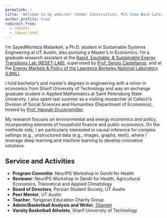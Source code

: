 ```yaml
---
permalink: /
title: "Welcome to my website! (Under Construction, PLS Come Back Later)"
author_profile: true
redirect_from: 
  - /about/
  - /about.html
---
```


I’m SayedMorteza Malaekeh, a Ph.D. student in Sustainable Systems Engineering at UT Austin, also pursuing a Master’s in Economics. I’m a graduate research assistant at the [Rapid, Equitable, & Sustainable Energy Transitions Lab (RESET-LAB)](https://www.reset-lab.com/), supervised by [Prof. Sergio Castellanos](https://www.caee.utexas.edu/people/faculty/faculty-directory/castellanos), and at the [Energy Markets & Policy of the Lawrence Berkeley National Laboratory (LBNL)](https://emp.lbl.gov/).

I hold bachelor’s and master’s degrees in engineering with a minor in economics from Sharif University of Technology and was an exchange graduate student in Applied Mathematics at Saint Petersburg State University. I also spent last summer as a visiting researcher at Caltech’s Division of Social Sciences and Humanities (Department of Economics), hosted by [Prof. Hannah Drucknemiller](https://www.hss.caltech.edu/people/hannah-druckenmiller).

My research focuses on environmental and energy economics and policy, incorporating elements of household finance and public economics. On the methods side, I am particularly interested in causal inference for complex settings (e.g., unstructured data (e.g., images, graphs, text)), where I leverage deep learning and machine learning to develop innovative solutions.

Service and Activities
------
- **Program Committe**: NeurIPS Workshop in GenAI for Health
- **Reviewer**: NeurIPS Workshop in GenAI for Health, Agricultural Economics, Theoretical and Applied Climatology
- **Board of Directors**, Persian Student Society, UT Austin
- **Peer Mentor**, UT Austin 
- **Teacher**, Yarigaran Education Charity Group
- **Admin/Basketball Analysis and Writer**, [3Sanieh](https://www.instagram.com/3sanieh/)
- **Varsity Basketball Athelete**, Sharif University of Technology
